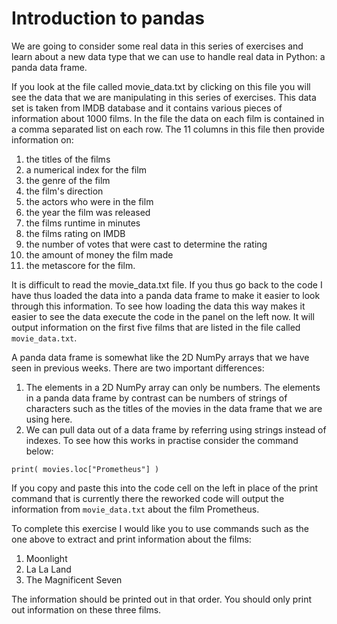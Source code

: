 # Introduction to pandas

We are going to consider some real data in this series of exercises and learn about a new data type that we can use to handle real data in Python: a panda data frame.

If you look at the file called movie_data.txt by clicking on this file you will see the data that we are manipulating in this series of exercises.  This data set is taken from IMDB database and it contains various pieces of information about 1000 films.  In the file the data on each film is contained in a comma separated list on each row.  The 11 columns in this file then provide information on:
 
1. the titles of the films
2. a numerical index for the film
3. the genre of the film
4. the film's direction 
5. the actors who were in the film
6. the year the film was released
7. the films runtime in minutes
8. the films rating on IMDB
9. the number of votes that were cast to determine the rating
10. the amount of money the film made 
11. the metascore for the film.

It is difficult to read the movie_data.txt file.  If you thus go back to the code I have thus loaded the data into a panda data frame to make it easier to look through this information.  To see how loading the data this way makes it easier to see the data execute the code in the panel on the left now.  It will output information on the first five films that are listed in the file called `movie_data.txt`.

A panda data frame is somewhat like the 2D NumPy arrays that we have seen in previous weeks.  There are two important differences:

1. The elements in a 2D NumPy array can only be numbers.  The elements in a panda data frame by contrast can be numbers of strings of characters such as the titles of the movies in the data frame that we are using here.
2. We can pull data out of a data frame by referring using strings instead of indexes.  To see how this works in practise consider the command below:

````
print( movies.loc["Prometheus"] )
````

If you copy and paste this into the code cell on the left in place of the print command that is currently there the reworked code will output the information from `movie_data.txt` about the film Prometheus.

To complete this exercise I would like you to use commands such as the one above to extract and print information about the films:

1. Moonlight
2. La La Land
3. The Magnificent Seven

The information should be printed out in that order.  You should only print out information on these three films.
